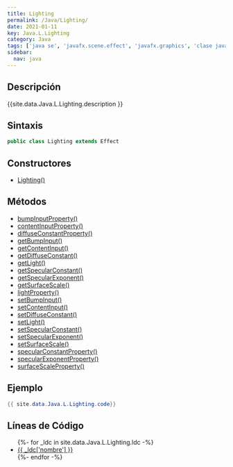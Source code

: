 ```yaml
---
title: Lighting
permalink: /Java/Lighting/
date: 2021-01-11
key: Java.L.Lighting
category: Java
tags: ['java se', 'javafx.scene.effect', 'javafx.graphics', 'clase java', 'JavaFX 2.0']
sidebar: 
  nav: java
---
```


## Descripción
{{site.data.Java.L.Lighting.description }}

## Sintaxis
~~~java
public class Lighting extends Effect
~~~

## Constructores
* [Lighting()](/Java/Lighting/Lighting/)

## Métodos
* [bumpInputProperty()](/Java/Lighting/bumpInputProperty/)
* [contentInputProperty()](/Java/Lighting/contentInputProperty/)
* [diffuseConstantProperty()](/Java/Lighting/diffuseConstantProperty/)
* [getBumpInput()](/Java/Lighting/getBumpInput/)
* [getContentInput()](/Java/Lighting/getContentInput/)
* [getDiffuseConstant()](/Java/Lighting/getDiffuseConstant/)
* [getLight()](/Java/Lighting/getLight/)
* [getSpecularConstant()](/Java/Lighting/getSpecularConstant/)
* [getSpecularExponent()](/Java/Lighting/getSpecularExponent/)
* [getSurfaceScale()](/Java/Lighting/getSurfaceScale/)
* [lightProperty()](/Java/Lighting/lightProperty/)
* [setBumpInput()](/Java/Lighting/setBumpInput/)
* [setContentInput()](/Java/Lighting/setContentInput/)
* [setDiffuseConstant()](/Java/Lighting/setDiffuseConstant/)
* [setLight()](/Java/Lighting/setLight/)
* [setSpecularConstant()](/Java/Lighting/setSpecularConstant/)
* [setSpecularExponent()](/Java/Lighting/setSpecularExponent/)
* [setSurfaceScale()](/Java/Lighting/setSurfaceScale/)
* [specularConstantProperty()](/Java/Lighting/specularConstantProperty/)
* [specularExponentProperty()](/Java/Lighting/specularExponentProperty/)
* [surfaceScaleProperty()](/Java/Lighting/surfaceScaleProperty/)

## Ejemplo
~~~java
{{ site.data.Java.L.Lighting.code}}
~~~

## Líneas de Código
<ul>
{%- for _ldc in site.data.Java.L.Lighting.ldc -%}
   <li>
       <a href="{{_ldc['url'] }}">{{ _ldc['nombre'] }}</a>
   </li>
{%- endfor -%}
</ul>
